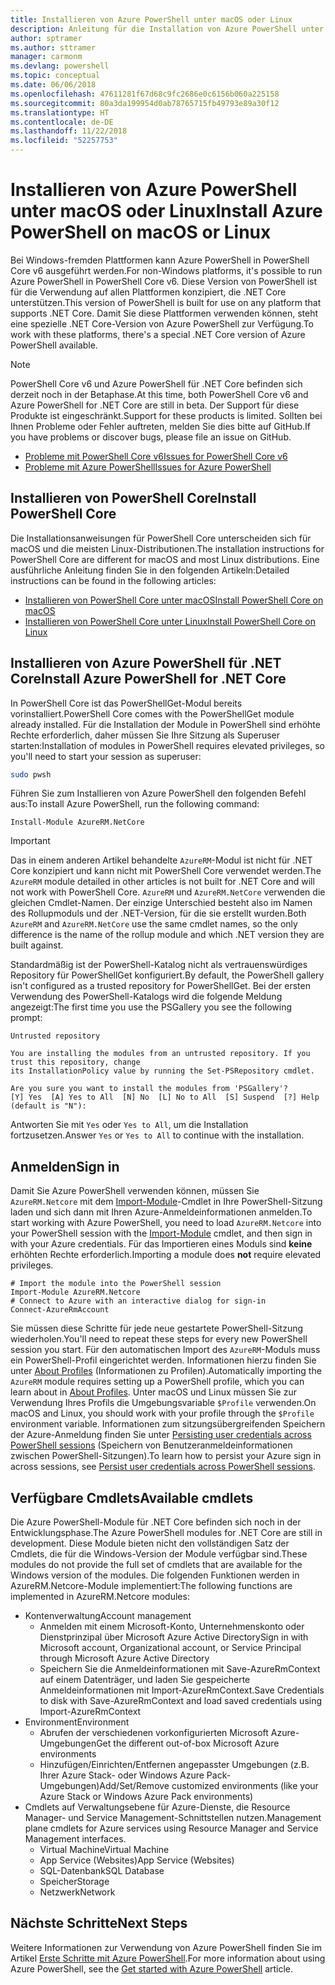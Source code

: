 ```yaml
---
title: Installieren von Azure PowerShell unter macOS oder Linux
description: Anleitung für die Installation von Azure PowerShell unter macOS oder Linux.
author: sptramer
ms.author: sttramer
manager: carmonm
ms.devlang: powershell
ms.topic: conceptual
ms.date: 06/06/2018
ms.openlocfilehash: 47611281f67d68c9fc2686e0c6156b060a225158
ms.sourcegitcommit: 80a3da199954d0ab78765715fb49793e89a30f12
ms.translationtype: HT
ms.contentlocale: de-DE
ms.lasthandoff: 11/22/2018
ms.locfileid: "52257753"
---
```

# <a name="install-azure-powershell-on-macos-or-linux"></a><span data-ttu-id="0db9f-103">Installieren von Azure PowerShell unter macOS oder Linux</span><span class="sxs-lookup"><span data-stu-id="0db9f-103">Install Azure PowerShell on macOS or Linux</span></span>

<span data-ttu-id="0db9f-104">Bei Windows-fremden Plattformen kann Azure PowerShell in PowerShell Core v6 ausgeführt werden.</span><span class="sxs-lookup"><span data-stu-id="0db9f-104">For non-Windows platforms, it's possible to run Azure PowerShell in PowerShell Core v6.</span></span> <span data-ttu-id="0db9f-105">Diese Version von PowerShell ist für die Verwendung auf allen Plattformen konzipiert, die .NET Core unterstützen.</span><span class="sxs-lookup"><span data-stu-id="0db9f-105">This version of PowerShell is built for use on any platform that supports .NET Core.</span></span> <span data-ttu-id="0db9f-106">Damit Sie diese Plattformen verwenden können, steht eine spezielle .NET Core-Version von Azure PowerShell zur Verfügung.</span><span class="sxs-lookup"><span data-stu-id="0db9f-106">To work with these platforms, there's a special .NET Core version of Azure PowerShell available.</span></span>

> [!NOTE]
> <span data-ttu-id="0db9f-107">PowerShell Core v6 und Azure PowerShell für .NET Core befinden sich derzeit noch in der Betaphase.</span><span class="sxs-lookup"><span data-stu-id="0db9f-107">At this time, both PowerShell Core v6 and Azure PowerShell for .NET Core are still in beta.</span></span>
> <span data-ttu-id="0db9f-108">Der Support für diese Produkte ist eingeschränkt.</span><span class="sxs-lookup"><span data-stu-id="0db9f-108">Support for these products is limited.</span></span> <span data-ttu-id="0db9f-109">Sollten bei Ihnen Probleme oder Fehler auftreten, melden Sie dies bitte auf GitHub.</span><span class="sxs-lookup"><span data-stu-id="0db9f-109">If you have problems or discover bugs, please file an issue on GitHub.</span></span>
>
> * [<span data-ttu-id="0db9f-110">Probleme mit PowerShell Core v6</span><span class="sxs-lookup"><span data-stu-id="0db9f-110">Issues for PowerShell Core v6</span></span>](https://github.com/PowerShell/PowerShell/issues)
> * [<span data-ttu-id="0db9f-111">Probleme mit Azure PowerShell</span><span class="sxs-lookup"><span data-stu-id="0db9f-111">Issues for Azure PowerShell</span></span>](https://github.com/azure/azure-docs-powershell/issues)

## <a name="install-powershell-core"></a><span data-ttu-id="0db9f-112">Installieren von PowerShell Core</span><span class="sxs-lookup"><span data-stu-id="0db9f-112">Install PowerShell Core</span></span>

<span data-ttu-id="0db9f-113">Die Installationsanweisungen für PowerShell Core unterscheiden sich für macOS und die meisten Linux-Distributionen.</span><span class="sxs-lookup"><span data-stu-id="0db9f-113">The installation instructions for PowerShell Core are different for macOS and most Linux distributions.</span></span>
<span data-ttu-id="0db9f-114">Eine ausführliche Anleitung finden Sie in den folgenden Artikeln:</span><span class="sxs-lookup"><span data-stu-id="0db9f-114">Detailed instructions can be found in the following articles:</span></span>

* [<span data-ttu-id="0db9f-115">Installieren von PowerShell Core unter macOS</span><span class="sxs-lookup"><span data-stu-id="0db9f-115">Install PowerShell Core on macOS</span></span>](/powershell/scripting/setup/installing-powershell-core-on-macos)
* [<span data-ttu-id="0db9f-116">Installieren von PowerShell Core unter Linux</span><span class="sxs-lookup"><span data-stu-id="0db9f-116">Install PowerShell Core on Linux</span></span>](/powershell/scripting/setup/installing-powershell-core-on-linux)

## <a name="install-azure-powershell-for-net-core"></a><span data-ttu-id="0db9f-117">Installieren von Azure PowerShell für .NET Core</span><span class="sxs-lookup"><span data-stu-id="0db9f-117">Install Azure PowerShell for .NET Core</span></span>

<span data-ttu-id="0db9f-118">In PowerShell Core ist das PowerShellGet-Modul bereits vorinstalliert.</span><span class="sxs-lookup"><span data-stu-id="0db9f-118">PowerShell Core comes with the PowerShellGet module already installed.</span></span> <span data-ttu-id="0db9f-119">Für die Installation der Module in PowerShell sind erhöhte Rechte erforderlich, daher müssen Sie Ihre Sitzung als Superuser starten:</span><span class="sxs-lookup"><span data-stu-id="0db9f-119">Installation of modules in PowerShell requires elevated privileges, so you'll need to start your session as superuser:</span></span>

```bash
sudo pwsh
```

<span data-ttu-id="0db9f-120">Führen Sie zum Installieren von Azure PowerShell den folgenden Befehl aus:</span><span class="sxs-lookup"><span data-stu-id="0db9f-120">To install Azure PowerShell, run the following command:</span></span>

```powershell-interactive
Install-Module AzureRM.NetCore
```

> [!IMPORTANT]
> <span data-ttu-id="0db9f-121">Das in einem anderen Artikel behandelte `AzureRM`-Modul ist nicht für .NET Core konzipiert und kann nicht mit PowerShell Core verwendet werden.</span><span class="sxs-lookup"><span data-stu-id="0db9f-121">The `AzureRM` module detailed in other articles is not built for .NET Core and will not work with PowerShell Core.</span></span> <span data-ttu-id="0db9f-122">`AzureRM` und `AzureRM.NetCore` verwenden die gleichen Cmdlet-Namen. Der einzige Unterschied besteht also im Namen des Rollupmoduls und der .NET-Version, für die sie erstellt wurden.</span><span class="sxs-lookup"><span data-stu-id="0db9f-122">Both `AzureRM` and `AzureRM.NetCore` use the same cmdlet names, so the only difference is the name of the rollup module and which .NET version they are built against.</span></span>

<span data-ttu-id="0db9f-123">Standardmäßig ist der PowerShell-Katalog nicht als vertrauenswürdiges Repository für PowerShellGet konfiguriert.</span><span class="sxs-lookup"><span data-stu-id="0db9f-123">By default, the PowerShell gallery isn't configured as a trusted repository for PowerShellGet.</span></span> <span data-ttu-id="0db9f-124">Bei der ersten Verwendung des PowerShell-Katalogs wird die folgende Meldung angezeigt:</span><span class="sxs-lookup"><span data-stu-id="0db9f-124">The first time you use the PSGallery you see the following prompt:</span></span>

```output
Untrusted repository

You are installing the modules from an untrusted repository. If you trust this repository, change
its InstallationPolicy value by running the Set-PSRepository cmdlet.

Are you sure you want to install the modules from 'PSGallery'?
[Y] Yes  [A] Yes to All  [N] No  [L] No to All  [S] Suspend  [?] Help (default is "N"):
```

<span data-ttu-id="0db9f-125">Antworten Sie mit `Yes` oder `Yes to All`, um die Installation fortzusetzen.</span><span class="sxs-lookup"><span data-stu-id="0db9f-125">Answer `Yes` or `Yes to All` to continue with the installation.</span></span>

## <a name="sign-in"></a><span data-ttu-id="0db9f-126">Anmelden</span><span class="sxs-lookup"><span data-stu-id="0db9f-126">Sign in</span></span>

<span data-ttu-id="0db9f-127">Damit Sie Azure PowerShell verwenden können, müssen Sie `AzureRM.Netcore` mit dem [Import-Module](/powershell/module/Microsoft.PowerShell.Core/Import-Module)-Cmdlet in Ihre PowerShell-Sitzung laden und sich dann mit Ihren Azure-Anmeldeinformationen anmelden.</span><span class="sxs-lookup"><span data-stu-id="0db9f-127">To start working with Azure PowerShell, you need to load `AzureRM.Netcore` into your PowerShell session with the [Import-Module](/powershell/module/Microsoft.PowerShell.Core/Import-Module) cmdlet, and then sign in with your Azure credentials.</span></span> <span data-ttu-id="0db9f-128">Für das Importieren eines Moduls sind __keine__ erhöhten Rechte erforderlich.</span><span class="sxs-lookup"><span data-stu-id="0db9f-128">Importing a module does __not__ require elevated privileges.</span></span>

```powershell-interactive
# Import the module into the PowerShell session
Import-Module AzureRM.Netcore
# Connect to Azure with an interactive dialog for sign-in
Connect-AzureRmAccount
```

<span data-ttu-id="0db9f-129">Sie müssen diese Schritte für jede neue gestartete PowerShell-Sitzung wiederholen.</span><span class="sxs-lookup"><span data-stu-id="0db9f-129">You'll need to repeat these steps for every new PowerShell session you start.</span></span> <span data-ttu-id="0db9f-130">Für den automatischen Import des `AzureRM`-Moduls muss ein PowerShell-Profil eingerichtet werden. Informationen hierzu finden Sie unter [About Profiles](/powershell/module/microsoft.powershell.core/about/about_profiles) (Informationen zu Profilen).</span><span class="sxs-lookup"><span data-stu-id="0db9f-130">Automatically importing the `AzureRM` module requires setting up a PowerShell profile, which you can learn about in [About Profiles](/powershell/module/microsoft.powershell.core/about/about_profiles).</span></span>
<span data-ttu-id="0db9f-131">Unter macOS und Linux müssen Sie zur Verwendung Ihres Profils die Umgebungsvariable `$Profile` verwenden.</span><span class="sxs-lookup"><span data-stu-id="0db9f-131">On macOS and Linux, you should work with your profile through the `$Profile` environment variable.</span></span> <span data-ttu-id="0db9f-132">Informationen zum sitzungsübergreifenden Speichern der Azure-Anmeldung finden Sie unter [Persisting user credentials across PowerShell sessions](context-persistence.md) (Speichern von Benutzeranmeldeinformationen zwischen PowerShell-Sitzungen).</span><span class="sxs-lookup"><span data-stu-id="0db9f-132">To learn how to persist your Azure sign in across sessions, see [Persist user credentials across PowerShell sessions](context-persistence.md).</span></span>

## <a name="available-cmdlets"></a><span data-ttu-id="0db9f-133">Verfügbare Cmdlets</span><span class="sxs-lookup"><span data-stu-id="0db9f-133">Available cmdlets</span></span>

<span data-ttu-id="0db9f-134">Die Azure PowerShell-Module für .NET Core befinden sich noch in der Entwicklungsphase.</span><span class="sxs-lookup"><span data-stu-id="0db9f-134">The Azure PowerShell modules for .NET Core are still in development.</span></span> <span data-ttu-id="0db9f-135">Diese Module bieten nicht den vollständigen Satz der Cmdlets, die für die Windows-Version der Module verfügbar sind.</span><span class="sxs-lookup"><span data-stu-id="0db9f-135">These modules do not provide the full set of cmdlets that are available for the Windows version of the modules.</span></span> <span data-ttu-id="0db9f-136">Die folgenden Funktionen werden in AzureRM.Netcore-Module implementiert:</span><span class="sxs-lookup"><span data-stu-id="0db9f-136">The following functions are implemented in AzureRM.Netcore modules:</span></span>

* <span data-ttu-id="0db9f-137">Kontenverwaltung</span><span class="sxs-lookup"><span data-stu-id="0db9f-137">Account management</span></span>
  * <span data-ttu-id="0db9f-138">Anmelden mit einem Microsoft-Konto, Unternehmenskonto oder Dienstprinzipal über Microsoft Azure Active Directory</span><span class="sxs-lookup"><span data-stu-id="0db9f-138">Sign in with Microsoft account, Organizational account, or Service Principal through Microsoft Azure Active Directory</span></span>
  * <span data-ttu-id="0db9f-139">Speichern Sie die Anmeldeinformationen mit Save-AzureRmContext auf einem Datenträger, und laden Sie gespeicherte Anmeldeinformationen mit Import-AzureRmContext.</span><span class="sxs-lookup"><span data-stu-id="0db9f-139">Save Credentials to disk with Save-AzureRmContext and load saved credentials using Import-AzureRmContext</span></span>
* <span data-ttu-id="0db9f-140">Environment</span><span class="sxs-lookup"><span data-stu-id="0db9f-140">Environment</span></span>
  * <span data-ttu-id="0db9f-141">Abrufen der verschiedenen vorkonfigurierten Microsoft Azure-Umgebungen</span><span class="sxs-lookup"><span data-stu-id="0db9f-141">Get the different out-of-box Microsoft Azure environments</span></span>
  * <span data-ttu-id="0db9f-142">Hinzufügen/Einrichten/Entfernen angepasster Umgebungen (z.B. Ihrer Azure Stack- oder Windows Azure Pack-Umgebungen)</span><span class="sxs-lookup"><span data-stu-id="0db9f-142">Add/Set/Remove customized environments (like your Azure Stack or Windows Azure Pack environments)</span></span>
* <span data-ttu-id="0db9f-143">Cmdlets auf Verwaltungsebene für Azure-Dienste, die Resource Manager- und Service Management-Schnittstellen nutzen.</span><span class="sxs-lookup"><span data-stu-id="0db9f-143">Management plane cmdlets for Azure services using Resource Manager and Service Management interfaces.</span></span>
  * <span data-ttu-id="0db9f-144">Virtual Machine</span><span class="sxs-lookup"><span data-stu-id="0db9f-144">Virtual Machine</span></span>
  * <span data-ttu-id="0db9f-145">App Service (Websites)</span><span class="sxs-lookup"><span data-stu-id="0db9f-145">App Service (Websites)</span></span>
  * <span data-ttu-id="0db9f-146">SQL-Datenbank</span><span class="sxs-lookup"><span data-stu-id="0db9f-146">SQL Database</span></span>
  * <span data-ttu-id="0db9f-147">Speicher</span><span class="sxs-lookup"><span data-stu-id="0db9f-147">Storage</span></span>
  * <span data-ttu-id="0db9f-148">Netzwerk</span><span class="sxs-lookup"><span data-stu-id="0db9f-148">Network</span></span>

## <a name="next-steps"></a><span data-ttu-id="0db9f-149">Nächste Schritte</span><span class="sxs-lookup"><span data-stu-id="0db9f-149">Next Steps</span></span>

<span data-ttu-id="0db9f-150">Weitere Informationen zur Verwendung von Azure PowerShell finden Sie im Artikel [Erste Schritte mit Azure PowerShell](get-started-azureps.md).</span><span class="sxs-lookup"><span data-stu-id="0db9f-150">For more information about using Azure PowerShell, see the [Get started with Azure PowerShell](get-started-azureps.md) article.</span></span>
